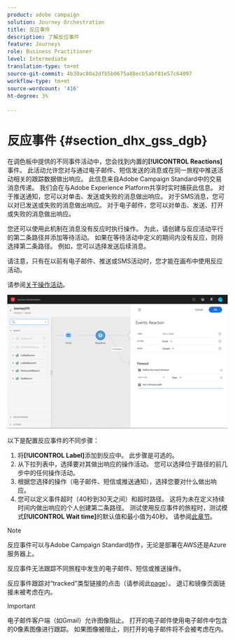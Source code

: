 ```yaml
---
product: adobe campaign
solution: Journey Orchestration
title: 反应事件
description: 了解反应事件
feature: Journeys
role: Business Practitioner
level: Intermediate
translation-type: tm+mt
source-git-commit: 4b30ac80a2dfb5b0675a88ecb5abf81e57c64097
workflow-type: tm+mt
source-wordcount: '416'
ht-degree: 3%

---
```



# 反应事件 {#section_dhx_gss_dgb}

在调色板中提供的不同事件活动中，您会找到内置的&#x200B;**[!UICONTROL Reactions]**&#x200B;事件。 此活动允许您对与通过电子邮件、短信发送的消息或在同一旅程中推送活动相关的跟踪数据做出响应。 此信息来自Adobe Campaign Standard中的交易消息传递。 我们会在与Adobe Experience Platform共享时实时捕获此信息。 对于推送通知，您可以对单击、发送或失败的消息做出响应。 对于SMS消息，您可以对已发送或失败的消息做出响应。 对于电子邮件，您可以对单击、发送、打开或失败的消息做出响应。

您还可以使用此机制在消息没有反应时执行操作。 为此，请创建与反应活动平行的第二条路径并添加等待活动。 如果在等待活动中定义的期间内没有反应，则将选择第二条路径。 例如，您可以选择发送后续消息。

请注意，只有在以前有电子邮件、推送或SMS活动时，您才能在画布中使用反应活动。

请参阅[关于操作活动](../building-journeys/about-action-activities.md)。

![](../assets/journey45.png)

以下是配置反应事件的不同步骤：

1. 将&#x200B;**[!UICONTROL Label]**&#x200B;添加到反应中。 此步骤是可选的。
1. 从下拉列表中，选择要对其做出响应的操作活动。 您可以选择位于路径的前几步中的任何操作活动。
1. 根据您选择的操作（电子邮件、短信或推送通知），选择您要对什么做出响应。
1. 您可以定义事件超时（40秒到30天之间）和超时路径。 这将为未在定义持续时间内做出响应的个人创建第二条路径。 测试使用反应事件的旅程时，测试模式&#x200B;**[!UICONTROL Wait time]**&#x200B;的默认值和最小值为40秒。 请参阅[此章节](../building-journeys/testing-the-journey.md)。

>[!NOTE]
>
>反应事件可以与Adobe Campaign Standard协作，无论是部署在AWS还是Azure服务器上。
>
>反应事件无法跟踪不同旅程中发生的电子邮件、短信或推送操作。
>
>反应事件跟踪对“tracked”类型链接的点击（请参阅此[page](https://docs.adobe.com/content/help/en/campaign-standard/using/designing-content/links.html#about-tracked-urls)）。 退订和镜像页面链接未被考虑在内。

>[!IMPORTANT]
>
>电子邮件客户端（如Gmail）允许图像阻止。 打开的电子邮件使用电子邮件中包含的0像素图像进行跟踪。 如果图像被阻止，则打开的电子邮件将不会被考虑在内。
